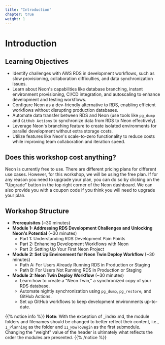 ```yaml
---
title: "Introduction"
chapter: true
weight: 1
---
```


# Introduction

## Learning Objectives

- Identify challenges with AWS RDS in development workflows, such as slow provisioning, collaboration difficulties, and data synchronization issues.
- Learn about Neon's capabilities like database branching, instant environment provisioning, CI/CD integration, and autoscaling to enhance development and testing workflows.
- Configure Neon as a dev-friendly alternative to RDS, enabling efficient workflows without disrupting production databases.
- Automate data transfer between RDS and Neon (use tools like `pg_dump` and `GitHub Actions` to synchronize data from RDS to Neon effectively).
- Leverage Neon's branching feature to create isolated environments for parallel development without extra storage costs.
- Utilize features like Neon's scale-to-zero functionality to reduce costs while improving team collaboration and iteration speed.

## Does this workshop cost anything? 

Neon is currently free to use. There are different pricing plans for different use cases. However, for this workshop, we will be using the free plan. If for any reason you need to upgrade your plan, you can do so by clicking on the "Upgrade" button in the top right corner of the Neon dashboard. We can also provide you with a coupon code if you think you will need to upgrade your plan.

## Workshop Structure

- **Prerequisites** (~30 minutes)
- **Module 1: Addressing RDS Development Challenges and Unlocking Neon's Potential** (~30 minutes)
  - Part 1: Understanding RDS Development Pain Points
  - Part 2: Enhancing Development Workflows with Neon
  - Part 3: Setting Up Your First Neon Project
- **Module 2: Set Up Environment for Neon Twin Deploy Workflow** (~30 minutes)
  - Path A: For Users Already Running RDS in Production or Staging
  - Path B: For Users Not Running RDS in Production or Staging
- **Module 3: Neon Twin Deploy Workflow** (~30 minutes)
  - Learn how to create a "Neon Twin," a synchronized copy of your RDS database.
  - Automate nightly synchronization using `pg_dump`, `pg_restore`, and GitHub Actions.
  - Set up GitHub workflows to keep development environments up-to-date.

{{% notice info %}}
**Note:** With the exception of _index.md, the module folders and filenames should be changed to better reflect their content, i.e., `1_Planning` as the folder and `11_HowToBegin` as the first submodule. Changing the "weight" value of the header is ultimately what reflects the order the modules are presented.
{{% /notice %}}

